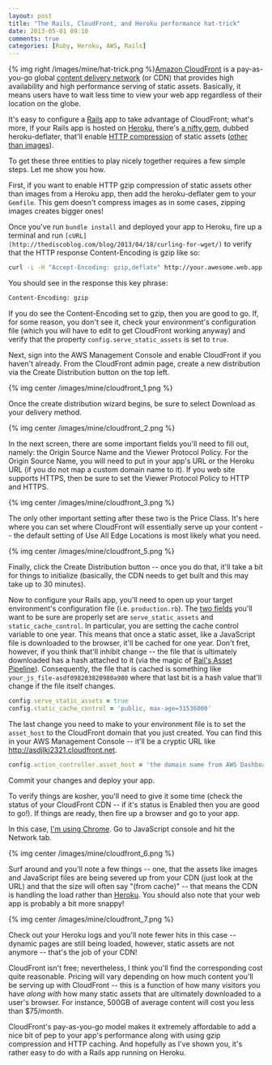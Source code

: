 ```yaml
---
layout: post
title: "The Rails, CloudFront, and Heroku performance hat-trick"
date: 2013-05-01 09:10
comments: true
categories: [Ruby, Heroku, AWS, Rails]
---
```


{% img right /images/mine/hat-trick.png %}[Amazon CloudFront](http://aws.amazon.com/cloudfront/) is a pay-as-you-go global [content delivery network](http://en.wikipedia.org/wiki/Content_delivery_network) (or CDN) that provides high availability and high performance serving of static assets. Basically, it means users have to wait less time to view your web app regardless of their location on the globe. 

It's easy to configure a [Rails](http://rubyonrails.org/) app to take advantage of CloudFront; what's more, if your Rails app is hosted on [Heroku](http://www.ibm.com/developerworks/java/library/j-javadev2-21/), there's [a nifty gem](https://github.com/romanbsd/heroku-deflater), dubbed heroku-deflater, that'll enable [HTTP compression](http://en.wikipedia.org/wiki/HTTP_compression) of static assets ([other than images](http://stackoverflow.com/questions/12326191/any-way-to-serve-gzip-assets-from-heroku)).

To get these three entities to play nicely together requires a few simple steps. Let me show you how. 

<!--more-->

First, if you want to enable HTTP gzip compression of static assets other than images from a Heroku app, then add the heroku-deflater gem to your `Gemfile`. This gem doesn't compress images as in some cases, zipping images creates bigger ones! 

Once you've run `bundle install` and deployed your app to Heroku, fire up a terminal and run `[cURL](http://thediscoblog.com/blog/2013/04/18/curling-for-wget/)` to verify that the HTTP response Content-Encoding is gzip like so:

``` bash cURL testing gzip response
curl -i -H "Accept-Encoding: gzip,deflate" http://your.awesome.web.app
```

You should see in the response this key phrase:

``` bash cURL response
Content-Encoding: gzip
```

If you do see the Content-Encoding set to gzip, then you are good to go. If, for some reason, you don't see it, check your environment's configuration file (which you will have to edit to get CloudFront working anyway) and verify that the property `config.serve_static_assets` is set to `true`.

Next, sign into the AWS Management Console and enable CloudFront if you haven't already. From the CloudFront admin page, create a new distribution via the Create Distribution button on the top left.

{% img center /images/mine/cloudfront_1.png %}

Once the create distribution wizard begins, be sure to select Download as your delivery method. 

{% img center /images/mine/cloudfront_2.png %}

In the next screen, there are some important fields you'll need to fill out, namely: the Origin Source Name and the Viewer Protocol Policy. For the Origin Source Name, you will need to put in your app's URL or the Heroku URL (if you do not map a custom domain name to it). If you web site supports HTTPS, then be sure to set the Viewer Protocol Policy to HTTP and HTTPS.

{% img center /images/mine/cloudfront_3.png %}

The only other important setting after these two is the Price Class. It's here where you can set where CloudFront will essentially serve up your content -- the default setting of Use All Edge Locations is most likely what you need. 

{% img center /images/mine/cloudfront_5.png %}

Finally, click the Create Distribution button -- once you do that, it'll take a bit for things to initialize (basically, the CDN needs to get built and this may take up to 30 minutes). 

Now to configure your Rails app, you'll need to open up your target environment's configuration file (i.e. `production.rb`). The [two fields](http://bindle.me/blog/index.php/395/caches-cdns-and-heroku-cedar) you'll want to be sure are properly set are `serve_static_assets` and `static_cache_control`. In particular, you are setting the cache control variable to one year. This means that once a static asset, like a JavaScript file is downloaded to the browser, it'll be cached for one year. Don't fret, however, if you think that'll inhibit change -- the file that is ultimately downloaded has a hash attached to it (via the magic of [Rail's Asset Pipeline](http://guides.rubyonrails.org/asset_pipeline.html)). Consequently, the file that is cached is something like `your_js_file-asdf098203820980a980` where that last bit is a hash value that'll change if the file itself changes. 


``` ruby production.rb edited to support CDN
config.serve_static_assets = true
config.static_cache_control = 'public, max-age=31536000'
```

The last change you need to make to your environment file is to set the `asset_host` to the CloudFront domain that you just created. You can find this in your AWS Management Console -- it'll be a cryptic URL like http://asdjlkj2321.cloudfront.net. 

``` ruby production.rb edited to support asset host
config.action_controller.asset_host = 'the domain name from AWS Dashboard'
```

Commit your changes and deploy your app. 

To verify things are kosher, you'll need to give it some time (check the status of your CloudFront CDN -- if it's status is Enabled then you are good to go!). If things are ready, then fire up a browser and go to your app. 

In this case, [I'm using Chrome](http://thediscoblog.com/blog/2013/04/15/chromes-console-commands/). Go to JavaScript console and hit the Network tab. 

{% img center /images/mine/cloudfront_6.png %}

Surf around and you'll note a few things -- one, that the assets like images and JavaScript files are being severed up from your CDN (just look at the URL) and that the size will often say "(from cache)" -- that means the CDN is handling the load rather than [Heroku](http://www.ibm.com/developerworks/podcast/glover-heroku-110811/). You should also note that your web app is probably a bit more snappy!

{% img center /images/mine/cloudfront_7.png %}

Check out your Heroku logs and you'll note fewer hits in this case -- dynamic pages are still being loaded, however, static assets are not anymore -- that's the job of your CDN! 

CloudFront isn't free; nevertheless, I think you'll find the corresponding cost quite reasonable. Pricing will vary depending on how much content you'll be serving up with CloudFront -- this is a function of how many visitors you have _along with_ how many static assets that are ultimately downloaded to a user's browser. For instance, 500GB of average content will cost you less than $75/month. 

CloudFront's pay-as-you-go model makes it extremely affordable to add a nice bit of pep to your app's performance along with using gzip compression and HTTP caching. And hopefully as I've shown you, it's rather easy to do with a Rails app running on Heroku. 
